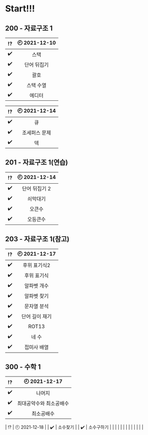 # Start!!!

## 200 - 자료구조 1

|   :interrobang:    | :clock9: 2021-12-10 |
| :----------------: | :-----------------: |
| :heavy_check_mark: |        스택         |
| :heavy_check_mark: |     단어 뒤집기     |
| :heavy_check_mark: |        괄호         |
| :heavy_check_mark: |      스택 수열      |
| :heavy_check_mark: |       에디터        |

|   :interrobang:    | :clock9: 2021-12-14 |
| :----------------: | :-----------------: |
| :heavy_check_mark: |         큐          |
| :heavy_check_mark: |    조세퍼스 문제    |
| :heavy_check_mark: |         덱          |

## 201 - 자료구조 1(연습)

|   :interrobang:    | :clock9: 2021-12-14 |
| :----------------: | :-----------------: |
| :heavy_check_mark: |    단어 뒤집기 2    |
| :heavy_check_mark: |      쇠막대기       |
| :heavy_check_mark: |       오큰수        |
| :heavy_check_mark: |      오등큰수       |

## 203 - 자료구조 1(참고)

|   :interrobang:    | :clock9: 2021-12-17 |
| :----------------: | :-----------------: |
| :heavy_check_mark: |    후위 표기식2     |
| :heavy_check_mark: |     후위 표기식     |
| :heavy_check_mark: |     알파벳 개수     |
| :heavy_check_mark: |     알파벳 찾기     |
| :heavy_check_mark: |     문자열 분석     |
| :heavy_check_mark: |   단어 길이 재기    |
| :heavy_check_mark: |        ROT13        |
| :heavy_check_mark: |        네 수        |
| :heavy_check_mark: |     접미사 배열     |

## 300 - 수학 1

|   :interrobang:    |   :clock9: 2021-12-17   |
| :----------------: | :---------------------: |
| :heavy_check_mark: |         나머지          |
| :heavy_check_mark: | 최대공약수와 최소공배수 |
| :heavy_check_mark: |       최소공배수        |

| :interrobang: | :clock9: 2021-12-18 |
| :heavy_check_mark: | 소수찾기 |
| :heavy_check_mark: | 소수구하기 |
| | |
| | |
| | |
| | |
